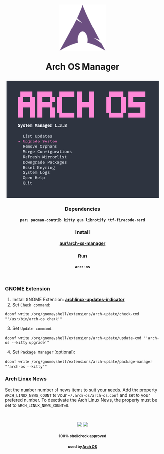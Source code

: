 <div align="center">
<h1>
  <img src="./logo.svg" width="150" height="150">
  <p><b>Arch OS Manager</b></p>
</h1>

<p><img src="./screenshot.png"></p>

### Dependencies

**`paru pacman-contrib kitty gum libnotify ttf-firacode-nerd`**

### Install

**[aur/arch-os-manager](https://aur.archlinux.org/packages/arch-os-manager)**

### Run

**`arch-os`**

</div>

<br>

### GNOME Extension

1. Install GNOME Extension: **[archlinux-updates-indicator](https://extensions.gnome.org/extension/1010/)**
2. Set `Check command`:

```
dconf write /org/gnome/shell/extensions/arch-update/check-cmd "'/usr/bin/arch-os check'"
```

3. Set `Update command`:

```
dconf write /org/gnome/shell/extensions/arch-update/update-cmd "'arch-os --kitty upgrade'"
```

4. Set `Package Manager` (optional):

```
dconf write /org/gnome/shell/extensions/arch-update/package-manager "'arch-os --kitty'"
```

### Arch Linux News

Set the number number of news items to suit your needs. Add the property `ARCH_LINUX_NEWS_COUNT` to your `~/.arch-os/arch-os.conf` and set to your prefered number.
To deactivate the Arch Linux News, the property must be set to `ARCH_LINUX_NEWS_COUNT=0`.

<br>

<div align="center">

<p>
<img src="https://img.shields.io/badge/MAINTAINED-YES-green?style=for-the-badge">
<img src="https://img.shields.io/badge/License-GPL_v2-blue?style=for-the-badge">
</p>

<sub><b>100% shellcheck approved</b></sub>

<sub><b>used by <a href="https://github.com/murkl/arch-os">Arch OS</a></b></sub>

</div>
